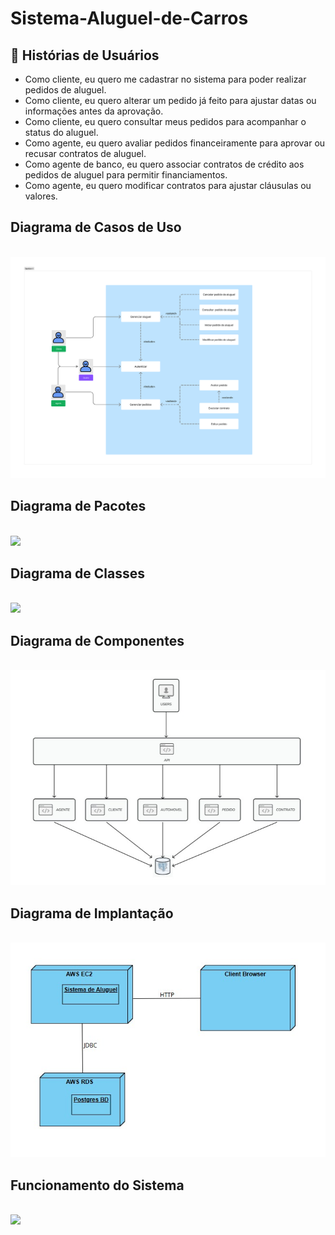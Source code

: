 # Sistema-Aluguel-de-Carros

## 📜 Histórias de Usuários 
<ul>
  <li>Como cliente, eu quero me cadastrar no sistema para poder realizar pedidos de aluguel.</li>
  <li>Como cliente, eu quero alterar um pedido já feito para ajustar datas ou informações antes da aprovação.</li>
  <li>Como cliente, eu quero consultar meus pedidos para acompanhar o status do aluguel.</li>
  <li>Como agente, eu quero avaliar pedidos financeiramente para aprovar ou recusar contratos de aluguel.</li>
  <li>Como agente de banco, eu quero associar contratos de crédito aos pedidos de aluguel para permitir financiamentos.</li>
  <li>Como agente, eu quero modificar contratos para ajustar cláusulas ou valores.</li>
</ul>


## Diagrama de Casos de Uso
<br>
<img src="Artefatos/Diagrama Casos de Uso.jpg"></img>


## Diagrama de Pacotes
<br>
<img src="Artefatos/Diagrama de Pacotes.jpg"></img>


## Diagrama de Classes
<br>
<img src="https://github.com/RafaelFFranco/Sistema-Aluguel-de-Carros/blob/main/Artefatos/Class%20Diagram%20Template.jpg"></img>


## Diagrama de Componentes
<br>
<img src="Artefatos/Diagrama de Componentes.jpeg"></img>


## Diagrama de Implantação
<br>
<img src="Artefatos/Diagrama de Implantação.jpeg"></img>


## Funcionamento do Sistema
<br>
<img src="Artefatos/MVP.gif"></img>
